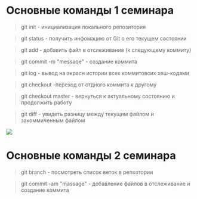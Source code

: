 # Основные команды 1 семинара 

> git init - инициализация локального репозитория 

> git status - получить  инфомацию от Git о его текущем состоянии

> git add - добавить файл в отслеживание (к следующему коммиту)

> git commit -m "messaqe" - создание коммита

> git log - вывод на экрасн истории всех коммитовсих хеш-кодами

> git checkout -переход от отдного коммита к другому 

> git checkout master - вернуться к актуальному состоянию и продолжить работу

> git diff - увидеть разницу между текущим файлом и закоммиченным файлом 

![](https://naked-science.ru/wp-content/uploads/2018/04/field_image_38.jpg)

# Основные команды 2 семинара

> git branch - посмотреть список веток в репозтории

> git commit -am "massage" - добавление файлов в отслеживание и создание коммита